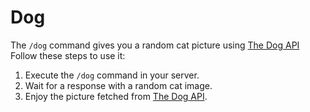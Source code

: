 # Dog

The `/dog` command gives you a random cat picture using [The Dog API](https://thedogapi.com) Follow these steps to use it:

1. Execute the `/dog` command in your server.
2. Wait for a response with a random cat image.
3. Enjoy the picture fetched from [The Dog API](https://thedogapi.com).
